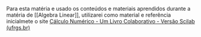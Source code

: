 Para esta matéria e usado os conteúdos e materiais aprendidos durante a matéria de  [[Algebra Linear]], utilizarei como material e referência inicialmete o site [Cálculo Numérico - Um Livro Colaborativo - Versão Scilab (ufrgs.br)](https://www.ufrgs.br/reamat/CalculoNumerico/livro-sci/main.html)



